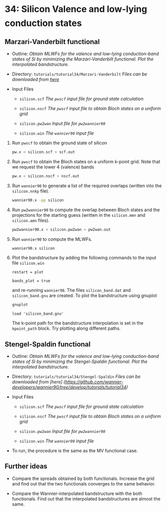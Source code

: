 # 34: Silicon &#151; Valence and low-lying conduction states

## Marzari-Vanderbilt functional

- Outline: *Obtain MLWFs for the valence and low-lying conduction-band
    states of Si by minimizing the Marzari-Vanderbilt functional.
    Plot the interpolated bandstructure.*

- Directory: `tutorials/tutorial34/Marzari-Vanderbilt`
    *Files can be downloaded from
    [here](https://github.com/wannier-developers/wannier90/tree/develop/tutorials/tutorial34)*

- Input Files

    - `silicon.scf` *The `pwscf` input file for ground
        state calculation*

    - `silicon.nscf` *The `pwscf` input file to obtain
        Bloch states on a uniform grid*

    - `silicon.pw2wan` *Input file for `pw2wannier90`*

    - `silicon.win` *The `wannier90` input file*

1. Run `pwscf` to obtain the ground state of silicon

    ```bash title="Terminal"
    pw.x < silicon.scf > scf.out
    ```

2. Run `pwscf` to obtain the Bloch states on a uniform
    k-point grid. Note that we request the lower 4 (valence) bands

    ```bash title="Terminal"
    pw.x < silicon.nscf > nscf.out
    ```

3. Run `wannier90` to generate a list of the required overlaps (written
    into the `silicon.nnkp` file).

    ```bash title="Terminal"
    wannier90.x -pp silicon
    ```

4. Run `pw2wannier90` to compute the overlap between Bloch states and
    the projections for the starting guess (written in the `silicon.mmn`
    and `silicon.amn` files).

    ```bash title="Terminal"
    pw2wannier90.x < silicon.pw2wan > pw2wan.out
    ```

5. Run `wannier90` to compute the MLWFs.

    ```bash title="Terminal"
    wannier90.x silicon
    ```

6. Plot the bandstructure by adding the following commands to the input
    file `silicon.win`

    ```vi title="Input file"
    restart = plot
    
    bands_plot = true
    ```

    and re-running `wannier90`. The files `silicon_band.dat` and
    `silicon_band.gnu` are created. To plot the bandstructure using
    gnuplot

    ```bash title="Terminal"
    gnuplot
    ```

    ```gnuplot title="Gnuplot shell"
    load 'silicon_band.gnu'
    ```

    The k-point path for the bandstructure interpolation is set in the
    `kpoint_path` block. Try plotting along different paths.

## Stengel-Spaldin functional

- Outline: *Obtain MLWFs for the valence and low-lying conduction-band
    states of Si by minimizing the Stengel-Spaldin functional.
    Plot the interpolated bandstructure.*

- Directory: `tutorials/tutorial34/Stengel-Spaldin`
  *Files can be downloaded from [here]
  (<https://github.com/wannier-developers/wannier90/tree/develop/tutorials/tutorial34>)*

- Input Files

    - `silicon.scf` *The `pwscf` input file for ground
        state calculation*

    - `silicon.nscf` *The `pwscf` input file to obtain
        Bloch states on a uniform grid*

    - `silicon.pw2wan` *Input file for `pw2wannier90`*

    - `silicon.win` *The `wannier90` input file*

- To run, the procedure is the same as the MV functional case.

## Further ideas

- Compare the spreads obtained by both functionals.
  Increase the grid and find out that the two functionals converges to the same behavior.

- Compare the Wannier-interpolated bandstructure with the both functionals.
  Find out that the interpolated bandstructures are almost the same.
